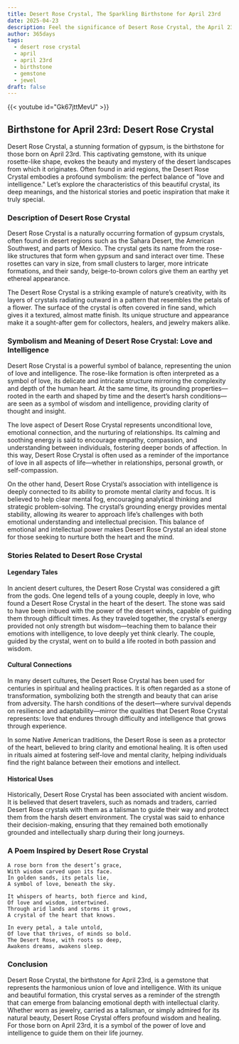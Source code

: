 ```yaml
---
title: Desert Rose Crystal, The Sparkling Birthstone for April 23rd
date: 2025-04-23
description: Feel the significance of Desert Rose Crystal, the April 23rd birthstone symbolizing Love and intelligence. Let its beauty and meaning brighten your day.
author: 365days
tags:
  - desert rose crystal
  - april
  - april 23rd
  - birthstone
  - gemstone
  - jewel
draft: false
---
```


{{< youtube id="Gk67jttMevU" >}}

## Birthstone for April 23rd: Desert Rose Crystal

Desert Rose Crystal, a stunning formation of gypsum, is the birthstone for those born on April 23rd. This captivating gemstone, with its unique rosette-like shape, evokes the beauty and mystery of the desert landscapes from which it originates. Often found in arid regions, the Desert Rose Crystal embodies a profound symbolism: the perfect balance of "love and intelligence." Let’s explore the characteristics of this beautiful crystal, its deep meanings, and the historical stories and poetic inspiration that make it truly special.

### Description of Desert Rose Crystal

Desert Rose Crystal is a naturally occurring formation of gypsum crystals, often found in desert regions such as the Sahara Desert, the American Southwest, and parts of Mexico. The crystal gets its name from the rose-like structures that form when gypsum and sand interact over time. These rosettes can vary in size, from small clusters to larger, more intricate formations, and their sandy, beige-to-brown colors give them an earthy yet ethereal appearance.

The Desert Rose Crystal is a striking example of nature’s creativity, with its layers of crystals radiating outward in a pattern that resembles the petals of a flower. The surface of the crystal is often covered in fine sand, which gives it a textured, almost matte finish. Its unique structure and appearance make it a sought-after gem for collectors, healers, and jewelry makers alike.

### Symbolism and Meaning of Desert Rose Crystal: Love and Intelligence

Desert Rose Crystal is a powerful symbol of balance, representing the union of love and intelligence. The rose-like formation is often interpreted as a symbol of love, its delicate and intricate structure mirroring the complexity and depth of the human heart. At the same time, its grounding properties—rooted in the earth and shaped by time and the desert’s harsh conditions—are seen as a symbol of wisdom and intelligence, providing clarity of thought and insight.

The love aspect of Desert Rose Crystal represents unconditional love, emotional connection, and the nurturing of relationships. Its calming and soothing energy is said to encourage empathy, compassion, and understanding between individuals, fostering deeper bonds of affection. In this way, Desert Rose Crystal is often used as a reminder of the importance of love in all aspects of life—whether in relationships, personal growth, or self-compassion.

On the other hand, Desert Rose Crystal’s association with intelligence is deeply connected to its ability to promote mental clarity and focus. It is believed to help clear mental fog, encouraging analytical thinking and strategic problem-solving. The crystal’s grounding energy provides mental stability, allowing its wearer to approach life’s challenges with both emotional understanding and intellectual precision. This balance of emotional and intellectual power makes Desert Rose Crystal an ideal stone for those seeking to nurture both the heart and the mind.

### Stories Related to Desert Rose Crystal

#### Legendary Tales

In ancient desert cultures, the Desert Rose Crystal was considered a gift from the gods. One legend tells of a young couple, deeply in love, who found a Desert Rose Crystal in the heart of the desert. The stone was said to have been imbued with the power of the desert winds, capable of guiding them through difficult times. As they traveled together, the crystal’s energy provided not only strength but wisdom—teaching them to balance their emotions with intelligence, to love deeply yet think clearly. The couple, guided by the crystal, went on to build a life rooted in both passion and wisdom.

#### Cultural Connections

In many desert cultures, the Desert Rose Crystal has been used for centuries in spiritual and healing practices. It is often regarded as a stone of transformation, symbolizing both the strength and beauty that can arise from adversity. The harsh conditions of the desert—where survival depends on resilience and adaptability—mirror the qualities that Desert Rose Crystal represents: love that endures through difficulty and intelligence that grows through experience.

In some Native American traditions, the Desert Rose is seen as a protector of the heart, believed to bring clarity and emotional healing. It is often used in rituals aimed at fostering self-love and mental clarity, helping individuals find the right balance between their emotions and intellect.

#### Historical Uses

Historically, Desert Rose Crystal has been associated with ancient wisdom. It is believed that desert travelers, such as nomads and traders, carried Desert Rose crystals with them as a talisman to guide their way and protect them from the harsh desert environment. The crystal was said to enhance their decision-making, ensuring that they remained both emotionally grounded and intellectually sharp during their long journeys.

### A Poem Inspired by Desert Rose Crystal

```
A rose born from the desert’s grace,  
With wisdom carved upon its face.  
In golden sands, its petals lie,  
A symbol of love, beneath the sky.  

It whispers of hearts, both fierce and kind,  
Of love and wisdom, intertwined.  
Through arid lands and storms it grows,  
A crystal of the heart that knows.  

In every petal, a tale untold,  
Of love that thrives, of minds so bold.  
The Desert Rose, with roots so deep,  
Awakens dreams, awakens sleep.  
```

### Conclusion

Desert Rose Crystal, the birthstone for April 23rd, is a gemstone that represents the harmonious union of love and intelligence. With its unique and beautiful formation, this crystal serves as a reminder of the strength that can emerge from balancing emotional depth with intellectual clarity. Whether worn as jewelry, carried as a talisman, or simply admired for its natural beauty, Desert Rose Crystal offers profound wisdom and healing. For those born on April 23rd, it is a symbol of the power of love and intelligence to guide them on their life journey.